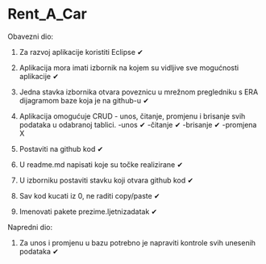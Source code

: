 # Rent_A_Car

Obavezni dio:

1. Za razvoj aplikacije koristiti Eclipse ✔

2. Aplikacija mora imati izbornik na kojem su vidljive sve mogućnosti aplikacije ✔

3. Jedna stavka izbornika otvara poveznicu u mrežnom pregledniku s ERA dijagramom baze koja je na github-u ✔

4. Aplikacija omogućuje CRUD - unos, čitanje, promjenu i brisanje svih podataka u odabranoj tablici. 
  -unos ✔
  -čitanje ✔
  -brisanje ✔
  -promjena X

5. Postaviti na github kod ✔

6. U readme.md napisati koje su točke realizirane ✔

7. U izborniku postaviti stavku koji otvara github kod ✔

8. Sav kod kucati iz 0, ne raditi copy/paste ✔

9. Imenovati pakete prezime.ljetnizadatak ✔

Napredni dio:

1. Za unos i promjenu u bazu potrebno je napraviti kontrole svih unesenih podataka ✔
